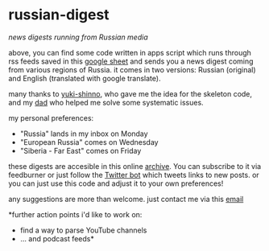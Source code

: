 # russian-digest
*news digests running from Russian media*

above, you can find some code written in apps script which runs through rss feeds saved in this [google sheet](https://docs.google.com/spreadsheets/d/1xgD1MqXMpUEMwPWXOYi7vyYpAA_lDo_xGwfNl8m5t8c/edit?usp=sharing) and sends you a news digest coming from various regions of Russia.
it comes in two versions: Russian (original) and English (translated with google translate).

many thanks to [yuki-shinno](https://github.com/yuki-shinno/RSS-to-email-script-by-GoogleAppsScript), who gave me the idea for the skeleton code, and my [dad](https://www.linkedin.com/in/jo%C5%BEe-snoj-64452648/) who helped me solve some systematic issues.

my personal preferences: 

* "Russia" lands in my inbox on Monday
* "European Russia" comes on Wednesday
* "Siberia - Far East" comes on Friday

these digests are accesible in this online [archive](https://cho-tam.blogspot.com/). You can subscribe to it via feedburner or just follow the [Twitter bot](https://twitter.com/chotam10) which tweets links to new posts. or you can just use this code and adjust it to your own preferences!

any suggestions are more than welcome. just contact me via this [email](veronika.snoj@gmail.com)

*further action points i'd like to work on: 

- find a way to parse YouTube channels
- ... and podcast feeds*

